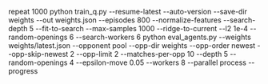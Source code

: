 repeat 1000 python train_q.py --resume-latest --auto-version --save-dir weights --out weights.json --episodes 800 --normalize-features --search-depth 5 --fit-to-search --max-samples 1000 --ridge-to-current --l2 1e-4 --random-openings 6 --search-workers 6
python eval_agents.py --weights weights/latest.json --opponent pool --opp-dir weights --opp-order newest --opp-skip-newest 2 --opp-limit 2 --matches-per-opp 10 --depth 5 --random-openings 4 --epsilon-move 0.05 --workers 8 --parallel process --progress
